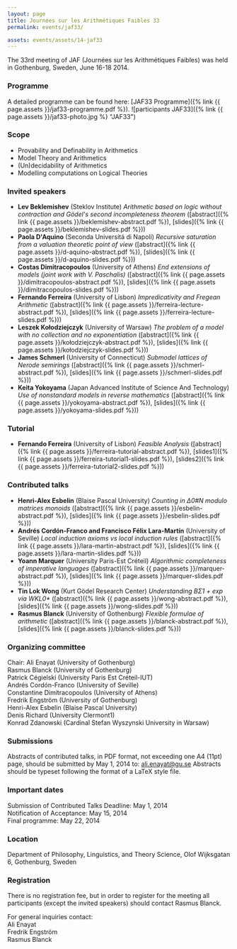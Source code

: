 ```yaml
---
layout: page
title: Journées sur les Arithmétiques Faibles 33
permalink: events/jaf33/

assets: events/assets/14-jaf33
---
```


The 33rd meeting of JAF (Journées sur les Arithmétiques Faibles) was held in Gothenburg, Sweden, June 16-18 2014.

### Programme

A detailed programme can be found here: [JAF33 Programme]({% link {{ page.assets }}/jaf33-programme.pdf %}).
![participants JAF33]({% link {{ page.assets }}/jaf33-photo.jpg %} "JAF33")

### Scope

- Provability and Definability in Arithmetics
- Model Theory and Arithmetics
- (Un)decidability of Arithmetics
- Modelling computations on Logical Theories

### Invited speakers

- **Lev Beklemishev** (Steklov Institute) _Arithmetic based on logic without contraction and Gödel's second incompleteness theorem_ ([abstract]({% link {{ page.assets }}/beklemishev-abstract.pdf %}), [slides]({% link {{ page.assets }}/beklemishev-slides.pdf %}))
- **Paola D'Aquino** (Seconda Universitá di Napoli) _Recursive saturation from a valuation theoretic point of view_ ([abstract]({% link {{ page.assets }}/d-aquino-abstract.pdf %}), [slides]({% link {{ page.assets }}/d-aquino-slides.pdf %}))
- **Costas Dimitracopoulos** (University of Athens) _End extensions of models (joint work with V. Paschalis)_ ([abstract]({% link {{ page.assets }}/dimitracopoulos-abstract.pdf %}), [slides]({% link {{ page.assets }}/dimitracopoulos-slides.pdf %}))
- **Fernando Ferreira** (University of Lisbon) _Impredicativity and Fregean Arithmetic_ ([abstract]({% link {{ page.assets }}/ferreira-lecture-abstract.pdf %}), [slides]({% link {{ page.assets }}/ferreira-lecture-slides.pdf %}))
- **Leszek Kołodziejczyk** (University of Warsaw) _The problem of a model with no collection and no exponentiation_ ([abstract]({% link {{ page.assets }}/kołodziejczyk-abstract.pdf %}), [slides]({% link {{ page.assets }}/kołodziejczyk-slides.pdf %}))
- **James Schmerl** (University of Connecticut) _Submodel lattices of Nerode semirings_ ([abstract]({% link {{ page.assets }}/schmerl-abstract.pdf %}), [slides]({% link {{ page.assets }}/schmerl-slides.pdf %}))
- **Keita Yokoyama** (Japan Advanced Institute of Science And Technology) _Use of nonstandard models in reverse mathematics_ ([abstract]({% link {{ page.assets }}/yokoyama-abstract.pdf %}), [slides]({% link {{ page.assets }}/yokoyama-slides.pdf %}))

### Tutorial

- **Fernando Ferreira** (University of Lisbon) _Feasible Analysis_ ([abstract]({% link {{ page.assets }}/ferreira-tutorial-abstract.pdf %}), [slides1]({% link {{ page.assets }}/ferreira-tutorial1-slides.pdf %}), [slides2]({% link {{ page.assets }}/ferreira-tutorial2-slides.pdf %}))

### Contributed talks

- **Henri-Alex Esbelin** (Blaise Pascal University) _Counting in Δ0#N modulo matrices monoids_ ([abstract]({% link {{ page.assets }}/esbelin-abstract.pdf %}), [slides]({% link {{ page.assets }}/esbelin-slides.pdf %}))
- **Andrés Cordón-Franco and Francisco Félix Lara-Martín** (University of Seville) _Local induction axioms vs local induction rules_ ([abstract]({% link {{ page.assets }}/lara-martin-abstract.pdf %}), [slides]({% link {{ page.assets }}/lara-martin-slides.pdf %}))
- **Yoann Marquer** (University Paris-Est Créteil) _Algorithmic completeness of imperative languages_ ([abstract]({% link {{ page.assets }}/marquer-abstract.pdf %}), [slides]({% link {{ page.assets }}/marquer-slides.pdf %}))
- **Tin Lok Wong** (Kurt Gödel Research Center) _Understanding BΣ1 + exp via WKL0\*_ ([abstract]({% link {{ page.assets }}/wong-abstract.pdf %}), [slides]({% link {{ page.assets }}/wong-slides.pdf %}))
- **Rasmus Blanck** (University of Gothenburg) _Flexible formulae of arithmetic_ ([abstract]({% link {{ page.assets }}/blanck-abstract.pdf %}), [slides]({% link {{ page.assets }}/blanck-slides.pdf %}))

### Organizing committee

Chair: Ali Enayat (University of Gothenburg)\
Rasmus Blanck (University of Gothenburg)\
Patrick Cégielski (University Paris Est Créteil-IUT)\
Andrés Cordón-Franco (University of Seville)\
Constantine Dimitracopoulos (University of Athens)\
Fredrik Engström (University of Gothenburg)\
Henri-Alex Esbelin (Blaise Pascal University)\
Denis Richard (University Clermont1)\
Konrad Zdanowski (Cardinal Stefan Wyszynski University in Warsaw)

### Submissions

Abstracts of contributed talks, in PDF format, not exceeding one A4
(11pt) page, should be submitted by May 1, 2014 to: ali.enayat@gu.se
Abstracts should be typeset following the format of a LaTeX style file.

### Important dates

Submission of Contributed Talks Deadline: May 1, 2014\
Notification of Acceptance: May 15, 2014\
Final programme: May 22, 2014

### Location

Department of Philosophy, Linguistics, and Theory Science, Olof
Wijksgatan 6, Gothenburg, Sweden

### Registration

There is no registration fee, but in order to register for the meeting
all participants (except the invited speakers) should contact
Rasmus Blanck.

For general inquiries contact:\
Ali Enayat\
Fredrik Engström\
Rasmus Blanck
